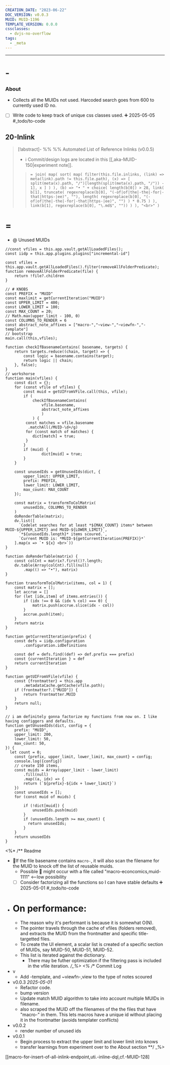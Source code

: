```yaml
---
CREATION_DATE: "2023-06-22"
DOC_VERSION: v0.0.3
MUID: MUID-1196
TEMPLATE_VERSION: 0.0.0
cssclasses:
  - dvjs-no-overflow
tags:
  - _meta
---
```


---
# -
### About

* Collects all the MUIDs not used. Harcoded search goes from 600 to currently used ID no.
- [ ] Write code to keep track of unique css classes used. ➕ 2025-05-05 #_todo/to-code 

## 20-Inlink

> [!abstract]- %%  %% Automated List of Reference Inlinks (v0.0.5)
> * ℹ Commit/design logs are located in this [[,aka-MUID-150|experiment note]]. 
> > `= join( map( sort( map( filter(this.file.inlinks, (link) => meta(link).path != this.file.path), (x) => [ split(meta(x).path, "/")[length(split(meta(x).path, "/")) - 1], x ] ) ), (b) => "• " + choice( length(b[0]) > 28, link( b[1], truncate( regexreplace(b[0], "(-of|of|the|-the|-for|-that|https-|ee)", ""), length( regexreplace(b[0], "(-of|of|the|-the|-for|-that|https-|ee)", "") ) * 0.75 ) ), link(b[1], regexreplace(b[0], "\.md$", "")) ) ), "<br>" )`


# =

* @ Unused MUIDs
```dataviewjs
//const vfiles = this.app.vault.getAllLoadedFiles();
const iidp = this.app.plugins.plugins["incremental-id"]

const vfiles = this.app.vault.getAllLoadedFiles().filter(removeAllFolderPredicate);
function removeAllFolderPredicate(file) {
    return !file?.children
}

// # KNOBS
const PREFIX = "MUID"
const maxlimit = getCurrentIteration("MUID")
const UPPER_LIMIT = 400;
const LOWER_LIMIT = 100;
const MAX_COUNT = 20;
// Math.max(upper_limit - 100, 0)
const COLUMNS_TO_RENDER = 6
const abstract_note_affixes = ["macro-","~view-","~viewfn-","-template"]
// bootstrap
main.call(this,vfiles);

function checkIfBasenameContains( basename, targets) {
	return targets.reduce((chain, target) => {
		const logic = basename.contains(target);
		return logic || chain;		
	}, false);
}
// workshorse
function main(vfiles) {
    const dict = {};
    for (const vfile of vfiles) {
        const muid = getUIFromVFile.call(this, vfile);
        if (
	        checkIfBasenameContains(
		        vfile.basename,
		        abstract_note_affixes
				)
			) {
         const matches = vfile.basename
          .matchAll(/MUID-\d+/g)
         for (const match of matches) {
	        dict[match] = true;
         }
        }
        if (muid) {
				dict[muid] = true;
        }
    }

    const unusedIds = getUnusedIds(dict, {
        upper_limit: UPPER_LIMIT, 
        prefix: PREFIX,
        lower_limit: LOWER_LIMIT,
        max_count: MAX_COUNT
    });

    const matrix = transformToColMatrix(
        unusedIds, COLUMNS_TO_RENDER
    ) 
    doRenderTable(matrix);
    dv.list([
      `Codelet searches for at least *${MAX_COUNT} items* between MUID-${UPPER_LIMIT} and MUID-${LOWER_LIMIT}`, 
      `*${unusedIds.length}* items scoured.`,
      `Current MUID is: *MUID-${getCurrentIteration(PREFIX)}*`
    ].map(x => `• ${x} <br>`))
}

function doRenderTable(matrix) {
    const colCnt = matrix?.first()?.length;
    dv.table(Array(colCnt).fill(null)
        .map(() => "•"), matrix)
}

function transformToColMatrix(items, col = 1) {
    const matrix = [];
    let accrue = []
    for (let [idx,item] of items.entries()) {
        if (idx !== 0 && (idx % col) === 0) {
            matrix.push(accrue.slice(idx - col))
        }
        accrue.push(item);
    }
    return matrix
}

function getCurrentIteration(prefix) {
    const defs = iidp.configuration
        .configuration.idDefinitions
    
    const def = defs.find((def) => def.prefix === prefix)
    const {currentIteration } = def
    return currentIteration
}

function getUIFromVFile(vfile) {
    const {frontmatter} = this.app
        .metadataCache.getCache(vfile.path);
    if (frontmatter?.["MUID"]) {
        return frontmatter.MUID
    }
    return null;
}

// i am definitely gonna factorize my functions from now on. I like having configgers and defaults. 
function getUnusedIds(dict, config = {
    prefix: "MUID",
    upper_limit: 200,
    lower_limit: 50,
    max_count: 50,
}) {
  let count = 0;
    const {prefix, upper_limit, lower_limit, max_count} = config;
    console.log({config})
    // create 150 items, 
    const muids = Array(upper_limit - lower_limit)
        .fill(null)
        .map((a, idx) => {
        return (`${prefix}-${idx + lower_limit}`)    
    })
    const unusedIds = [];
    for (const muid of muids) {

        if (!dict[muid]) {
            unusedIds.push(muid)
        }
        if (unusedIds.length >= max_count) {
          return unusedIds;
        }
    }
    return unusedIds
}

```

<%* /** Readme
* 🚦If the file basename contains `macro-`, it will also scan the filename for the MUID to knock off the list of reusable muids.
  * Possible 🐛 might occur with a file called "macro-econcomics,muid-1111" <--low possibility
  * [ ] Consider factorizing all the functions so I can have stable defaults ➕ 2025-05-01 #_todo/to-code 
* # On performance:
	* The reason why it's performant is because it is somewhat O(N).
	* The pointer travels through the cache of vfiles (folders removed), and extracts the MUID from the frontmatter and specific title-targetted files. 
	* To create the UI element, a scalar list is created of a specific section of MUIDs, say MUID-50, MUID-51, MUID-52. 
	* This list is iterated against the dictionary. 
		* There may be futher optimization if the filtering pass is included in the vfile iteration.
**/_%>
<%* /** Commit Log
* v
	* Add -template, and ~viewfn-,view to the type of notes scoured 
* v0.0.3 *2025-05-01*
  * Refactor code.
  * bump version
  * Update match MUID algorithm to take into account multiple MUIDs in filename.
  * also scraped the MUID off the filenames of the the files that have "macro-" in them. This lets macros have a unique id without placing it in the frontmatter (avoids templater conflicts)
* v0.0.2
  * render number of unused ids
* v0.0.1
  * Begin process to extract the upper limit and lower limit into knows
  * transfer learnings from experiment over to the About section
**/ _%>

[[macro-for-insert-of-all-inlink-endpoint,uti.-inline-dql,cf.-MUID-128]
